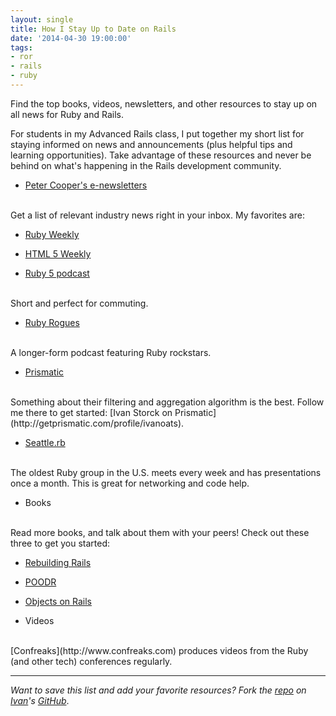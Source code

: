 ```yaml
---
layout: single
title: How I Stay Up to Date on Rails
date: '2014-04-30 19:00:00'
tags:
- ror
- rails
- ruby
---
```


Find the top books, videos, newsletters, and other resources to stay up on all news for Ruby and Rails.

For students in my Advanced Rails class, I put together my short list for staying informed on news and announcements (plus helpful tips and learning opportunities). Take advantage of these resources and never be behind on what's happening in the Rails development community.

* <a href="https://cooperpress.com" target="_blank">Peter Cooper's e-newsletters</a>
<br>
Get a list of relevant industry news right in your inbox. My favorites are:

 * [Ruby Weekly](http://rubyweekly.com)

 * [HTML 5 Weekly](http://html5weekly.com)


* [Ruby 5 podcast](http://ruby5.envylabs.com)
<br>
Short and perfect for commuting.

* [Ruby Rogues](http://rubyrogues.com)
<br>
A longer-form podcast featuring Ruby rockstars.

* [Prismatic](http://getprismatic.com)
<br>
Something about their filtering and aggregation algorithm is the best. Follow me there to get started: [Ivan Storck on Prismatic](http://getprismatic.com/profile/ivanoats).

* [Seattle.rb](http://www.seattlerb.org)
<br>
The oldest Ruby group in the U.S. meets every week and has presentations once a month. This is great for networking and code help. 

* Books
<br>
Read more books, and talk about them with your peers! Check out these three to get you started:

  * [Rebuilding Rails](http://rebuilding-rails.com)

  * [POODR](http://www.poodr.com)

  * [Objects on Rails](http://objectsonrails.com)

* Videos
<br>
[Confreaks](http://www.confreaks.com) produces videos from the Ruby (and other tech) conferences regularly.

<hr> 

*Want to save this list and add your favorite resources? Fork the [repo](https://gist.github.com/ivanoats/ff27168f83b6ac59f497) on [Ivan](http://www.linkedin.com/in/ivanoats)'s [GitHub](https://github.com/ivanoats)*.